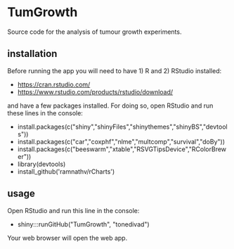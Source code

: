 TumGrowth
=============

Source code for the analysis of tumour growth experiments.

installation
------------

Before running the app you will need to have 1) R and 2) RStudio installed:
 - https://cran.rstudio.com/
 - https://www.rstudio.com/products/rstudio/download/
 
and have a few packages installed. For doing so, open RStudio and run these lines in the console:
 - install.packages(c("shiny","shinyFiles","shinythemes","shinyBS","devtools"))
 - install.packages(c("car","coxphf","nlme","multcomp","survival","doBy"))
 - install.packages(c("beeswarm","xtable","RSVGTipsDevice","RColorBrewer"))
 - library(devtools)
 - install_github('ramnathv/rCharts')

usage
------------
Open RStudio and run this line in the console:
 - shiny:::runGitHub("TumGrowth", "tonedivad")

Your web browser will open the web app.
